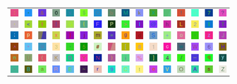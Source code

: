 <table>
<tr>
<td><img src="3A.gif"></td>
<td><img src="2A.gif"></td>
<td><img src="26.gif"></td>
<td><img src="30.gif"></td>
<td><img src="76.gif"></td>
<td><img src="24.gif"></td>
<td><img src="51.gif"></td>
<td><img src="62.gif"></td>
<td><img src="4D.gif"></td>
<td><img src="6B.gif"></td>
<td><img src="58.gif"></td>
<td><img src="gr2.gif"></td>
<td><img src="21.gif"></td>
<td><img src="2E.gif"></td>
<td><img src="37.gif"></td>
<td><img src="3F.gif"></td>
</tr>
<tr>
<td><img src="2C.gif"></td>
<td><img src="3C.gif"></td>
<td><img src="66.gif"></td>
<td><img src="7C.gif"></td>
<td><img src="47.gif"></td>
<td><img src="7B.gif"></td>
<td><img src="46.gif"></td>
<td><img src="50.gif"></td>
<td><img src="3E.gif"></td>
<td><img src="49.gif"></td>
<td><img src="40.gif"></td>
<td><img src="68.gif"></td>
<td><img src="4C.gif"></td>
<td><img src="32.gif"></td>
<td><img src="6C.gif"></td>
<td><img src="54.gif"></td>
</tr>
<tr>
<td><img src="3B.gif"></td>
<td><img src="70.gif"></td>
<td><img src="gr1.gif"></td>
<td><img src="78.gif"></td>
<td><img src="7D.gif"></td>
<td><img src="6A.gif"></td>
<td><img src="6D.gif"></td>
<td><img src="3D.gif"></td>
<td><img src="67.gif"></td>
<td><img src="64.gif"></td>
<td><img src="53.gif"></td>
<td><img src="2B.gif"></td>
<td><img src="6F.gif"></td>
<td><img src="27.gif"></td>
<td><img src="7A.gif"></td>
<td><img src="4A.gif"></td>
</tr>
<tr>
<td><img src="5E.gif"></td>
<td><img src="22.gif"></td>
<td><img src="75.gif"></td>
<td><img src="33.gif"></td>
<td><img src="60.gif"></td>
<td><img src="35.gif"></td>
<td><img src="23.gif"></td>
<td><img src="gr3.gif"></td>
<td><img src="5B.gif"></td>
<td><img src="38.gif"></td>
<td><img src="31.gif"></td>
<td><img src="63.gif"></td>
<td><img src="77.gif"></td>
<td><img src="57.gif"></td>
<td><img src="36.gif"></td>
<td><img src="48.gif"></td>
</tr>
<tr>
<td><img src="6E.gif"></td>
<td><img src="55.gif"></td>
<td><img src="28.gif"></td>
<td><img src="4B.gif"></td>
<td><img src="44.gif"></td>
<td><img src="59.gif"></td>
<td><img src="4E.gif"></td>
<td><img src="29.gif"></td>
<td><img src="69.gif"></td>
<td><img src="25.gif"></td>
<td><img src="5D.gif"></td>
<td><img src="34.gif"></td>
<td><img src="2F.gif"></td>
<td><img src="5F.gif"></td>
<td><img src="71.gif"></td>
<td><img src="79.gif"></td>
</tr>
<tr>
<td><img src="2D.gif"></td>
<td><img src="42.gif"></td>
<td><img src="61.gif"></td>
<td><img src="52.gif"></td>
<td><img src="45.gif"></td>
<td><img src="7E.gif"></td>
<td><img src="72.gif"></td>
<td><img src="39.gif"></td>
<td><img src="43.gif"></td>
<td><img src="74.gif"></td>
<td><img src="65.gif"></td>
<td><img src="56.gif"></td>
<td><img src="4F.gif"></td>
<td><img src="41.gif"></td>
<td><img src="73.gif"></td>
<td><img src="5A.gif"></td>
</tr>
</table>
